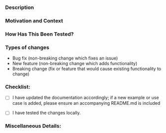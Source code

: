 <!--- Provide a general summary of your changes in the Title above -->

### Description
<!--- Describe your changes in detail -->


### Motivation and Context
<!--- Why is this change required? What problem does it solve? -->
<!--- If it fixes an open issue, please link to the issue here. -->


### How Has This Been Tested?
<!--- Please describe in detail how you tested your changes. -->


### Types of changes
<!--- What types of changes does your code introduce? Remove any that do not apply: -->
- Bug fix (non-breaking change which fixes an issue)
- New feature (non-breaking change which adds functionality)
- Breaking change (fix or feature that would cause existing functionality to change)


### Checklist:
<!--- After submitting the PR, check all of the boxes that apply. -->
<!--- You may remove any that do not apply or add additional checks as reminders. -->
- [ ] I have updated the documentation accordingly; if a new example or use case is added, please ensure an accompanying README.md is included
- [ ] I have tested the changes locally.


### Miscellaneous Details:
<!--- Provide any additional details you feel are relevant. -->
